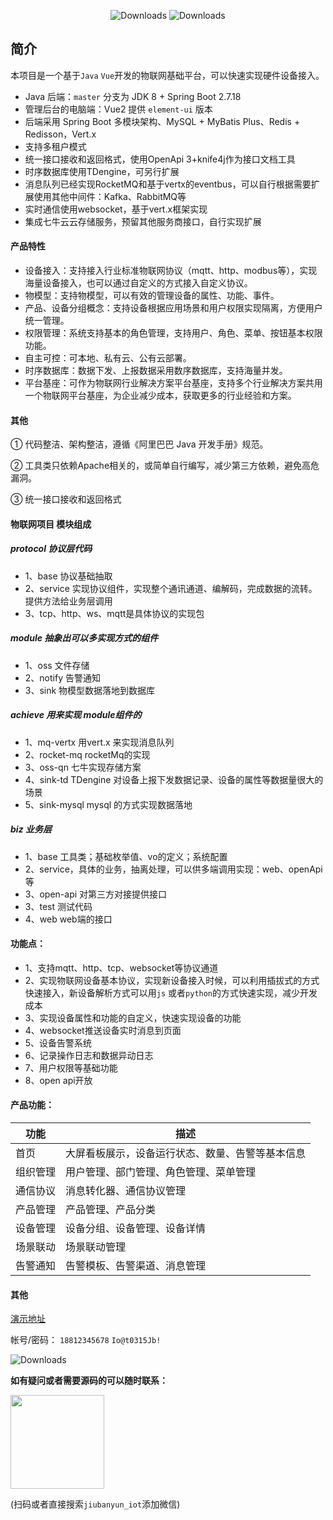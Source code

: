 <p align="center">
 <img src="https://img.shields.io/badge/Spring%20Boot-2.7.18-blue.svg" alt="Downloads">
 <img src="https://img.shields.io/badge/Vue-2.6.14-blue.svg" alt="Downloads">
</p>

##  简介
本项目是一个基于`Java` `Vue`开发的物联网基础平台，可以快速实现硬件设备接入。

* Java 后端：`master` 分支为 JDK 8 + Spring Boot 2.7.18
* 管理后台的电脑端：Vue2 提供 `element-ui` 版本
* 后端采用 Spring Boot 多模块架构、MySQL + MyBatis Plus、Redis + Redisson，Vert.x
* 支持多租户模式
* 统一接口接收和返回格式，使用OpenApi 3+knife4j作为接口文档工具
* 时序数据库使用TDengine，可另行扩展
* 消息队列已经实现RocketMQ和基于vertx的eventbus，可以自行根据需要扩展使用其他中间件：Kafka、RabbitMQ等
* 实时通信使用websocket，基于vert.x框架实现
* 集成七牛云云存储服务，预留其他服务商接口，自行实现扩展

#### 产品特性

- 设备接入：支持接入行业标准物联网协议（mqtt、http、modbus等），实现海量设备接入，也可以通过自定义的方式接入自定义协议。
- 物模型：支持物模型，可以有效的管理设备的属性、功能、事件。
- 产品、设备分组概念：支持设备根据应用场景和用户权限实现隔离，方便用户统一管理。
- 权限管理：系统支持基本的角色管理，支持用户、角色、菜单、按钮基本权限功能。
- 自主可控：可本地、私有云、公有云部署。
- 时序数据库：数据下发、上报数据采用数序数据库，支持海量并发。
- 平台基座：可作为物联网行业解决方案平台基座，支持多个行业解决方案共用一个物联网平台基座，为企业减少成本，获取更多的行业经验和方案。

#### 其他
① 代码整洁、架构整洁，遵循《阿里巴巴 Java 开发手册》规范。

② 工具类只依赖Apache相关的，或简单自行编写，减少第三方依赖，避免高危漏洞。

③ 统一接口接收和返回格式


#### 物联网项目 模块组成

##### protocol 协议层代码
- 1、base 协议基础抽取
- 2、service 实现协议组件，实现整个通讯通道、编解码，完成数据的流转。提供方法给业务层调用
- 3、tcp、http、ws、mqtt是具体协议的实现包

##### module 抽象出可以多实现方式的组件
- 1、oss 文件存储
- 2、notify 告警通知
- 3、sink 物模型数据落地到数据库

##### achieve 用来实现 module组件的
- 1、mq-vertx 用vert.x 来实现消息队列
- 2、rocket-mq rocketMq的实现
- 3、oss-qn 七牛实现存储方案
- 4、sink-td TDengine 对设备上报下发数据记录、设备的属性等数据量很大的场景
- 5、sink-mysql mysql 的方式实现数据落地

##### biz 业务层
- 1、base 工具类；基础枚举值、vo的定义；系统配置
- 2、service，具体的业务，抽离处理，可以供多端调用实现：web、openApi等
- 3、open-api 对第三方对接提供接口
- 3、test 测试代码
- 4、web web端的接口

#### 功能点：
- 1、支持mqtt、http、tcp、websocket等协议通道
- 2、实现物联网设备基本协议，实现新设备接入时候，可以利用插拔式的方式快速接入，新设备解析方式可以用`js` 或者`python`的方式快速实现，减少开发成本
- 3、实现设备属性和功能的自定义，快速实现设备的功能
- 4、websocket推送设备实时消息到页面
- 5、设备告警系统
- 6、记录操作日志和数据异动日志
- 7、用户权限等基础功能
- 8、open api开放

#### 产品功能：
| 功能     | 描述                                             |
| -------- | ------------------------------------------------ |
| 首页     | 大屏看板展示，设备运行状态、数量、告警等基本信息 |
| 组织管理 | 用户管理、部门管理、角色管理、菜单管理           |
| 通信协议 | 消息转化器、通信协议管理                         |
| 产品管理 | 产品管理、产品分类                               |
| 设备管理 | 设备分组、设备管理、设备详情                     |
| 场景联动 | 场景联动管理                                     |
| 告警通知 | 告警模板、告警渠道、消息管理                     |




#### 其他
[演示地址](http://www.jiubankeji.cn/web_iot)

帐号/密码：
`18812345678` `Io@t0315Jb!`


<img alt="Downloads" src="https://img.shields.io/badge/phone-18126249448-green.svg">

**如有疑问或者需要源码的可以随时联系：**

<img width="150" height="150" src="https://sinozg.cn/files/preview-scrm/preview/372089657559003136.jpg" />

(扫码或者直接搜索`jiubanyun_iot`添加微信)